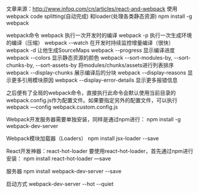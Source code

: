 文章来源：http://www.infoq.com/cn/articles/react-and-webpack
使用webpack       code splitting(自动完成) 和loader(处理各类静态资源)
npm install -g webpack

webpack命令
webpack 执行一次开发时的编译
webpack -p 执行一次生成环境的编译（压缩）
webpack --watch 在开发时持续监控增量编译（很快）
webpack -d 让他生成SourceMaps
webpack --progress 显示编译进度
webpack --colors 显示静态资源的颜色
webpack --sort-modules-by, --sort-chunks-by, --sort-assets-by 将modules/chunks/assets进行列表排序
webpack --display-chunks 展示编译后的分块
webpack --display-reasons 显示更多引用模块原因
webpack --display-error-details 显示更多报错信息


之后便有了全局的webpack命令，直接执行此命令会默认使用当前目录的webpack.config.js作为配置文件。如果要指定另外的配置文件，可以执行
webpack —config webpack.custom.config.js

Webpack开发服务器需要单独安装，同样是通过npm进行：
npm install -g webpack-dev-server

Webpack模块加载器（Loaders）
npm install jsx-loader --save

React开发神器：react-hot-loader
要使用react-hot-loader，首先通过npm进行安装：
npm install react-hot-loader —save

服务器
npm install webpack-dev-server --save

启动方式
webpack-dev-server --hot --quiet


